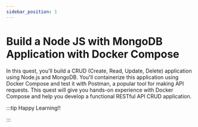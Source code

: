 ```yaml
---
sidebar_position: 1
---
```


# Build a Node JS with MongoDB Application with Docker Compose

In this quest, you'll build a CRUD (Create, Read, Update, Delete) application using Node.js and MongoDB. You'll containerize this application using Docker Compose and test it with Postman, a popular tool for making API requests. This quest will give you hands-on experience with Docker Compose and help you develop a functional RESTful API CRUD application.

:::tip Happy Learning!!

<QuestButton text="Go To Quest" link="https://app.stackup.dev/quest_page/build-a-node-js-with-mongodb-application-with-docker-compose" />

:::
